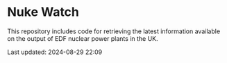 # Nuke Watch

This repository includes code for retrieving the latest information available on the output of EDF nuclear power plants in the UK.

Last updated: 2024-08-29 22:09
